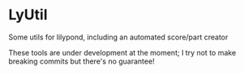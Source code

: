 LyUtil
======

Some utils for lilypond, including an automated score/part creator

These tools are under development at the moment; I try not to make
breaking commits but there's no guarantee!

